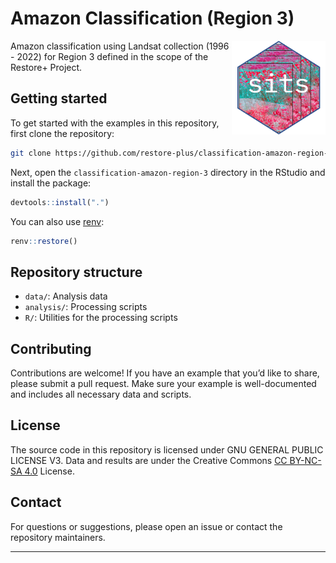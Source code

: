 
# Amazon Classification (Region 3)

<img src=".github/images/sits_sticker.png" alt="SITS icon" align="right" height="150" width="150"/>

<!-- badges: start -->

<!-- badges: end -->

Amazon classification using Landsat collection (1996 - 2022) for Region
3 defined in the scope of the Restore+ Project.

## Getting started

To get started with the examples in this repository, first clone the
repository:

``` sh
git clone https://github.com/restore-plus/classification-amazon-region-3
```

Next, open the `classification-amazon-region-3` directory in the RStudio
and install the package:

``` r
devtools::install(".")
```

You can also use [renv](https://rstudio.github.io/renv/):

``` r
renv::restore()
```

## Repository structure

- `data/`: Analysis data
- `analysis/`: Processing scripts
- `R/`: Utilities for the processing scripts

## Contributing

Contributions are welcome! If you have an example that you’d like to
share, please submit a pull request. Make sure your example is
well-documented and includes all necessary data and scripts.

## License

The source code in this repository is licensed under GNU GENERAL PUBLIC
LICENSE V3. Data and results are under the Creative Commons [CC BY-NC-SA
4.0](https://creativecommons.org/licenses/by-nc-sa/4.0/) License.

## Contact

For questions or suggestions, please open an issue or contact the
repository maintainers.

------------------------------------------------------------------------
